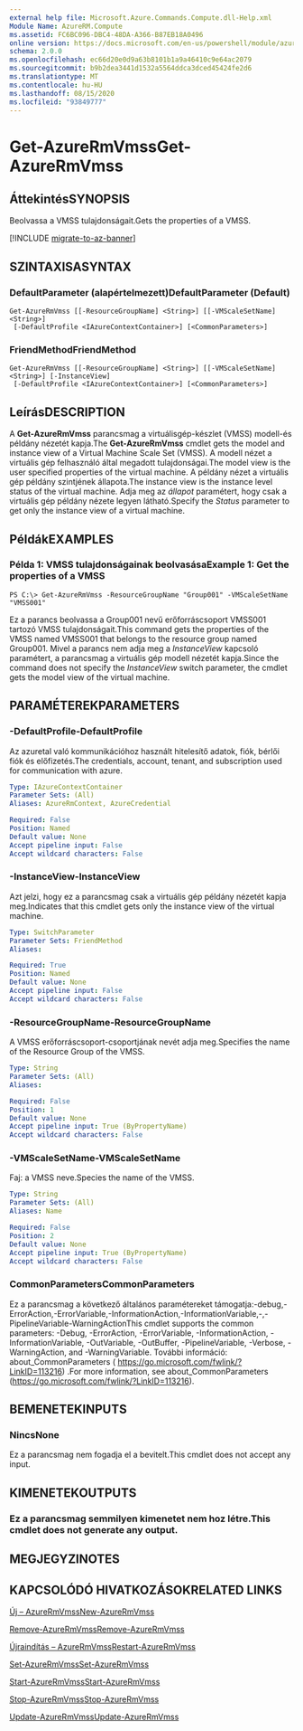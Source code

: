 ```yaml
---
external help file: Microsoft.Azure.Commands.Compute.dll-Help.xml
Module Name: AzureRM.Compute
ms.assetid: FC6BC096-DBC4-48DA-A366-B87EB18A0496
online version: https://docs.microsoft.com/en-us/powershell/module/azurerm.compute/get-azurermvmss
schema: 2.0.0
ms.openlocfilehash: ec66d20e0d9a63b8101b1a9a46410c9e64ac2079
ms.sourcegitcommit: b9b2dea3441d1532a5564ddca3dced45424fe2d6
ms.translationtype: MT
ms.contentlocale: hu-HU
ms.lasthandoff: 08/15/2020
ms.locfileid: "93849777"
---
```

# <span data-ttu-id="d5902-101">Get-AzureRmVmss</span><span class="sxs-lookup"><span data-stu-id="d5902-101">Get-AzureRmVmss</span></span>

## <span data-ttu-id="d5902-102">Áttekintés</span><span class="sxs-lookup"><span data-stu-id="d5902-102">SYNOPSIS</span></span>
<span data-ttu-id="d5902-103">Beolvassa a VMSS tulajdonságait.</span><span class="sxs-lookup"><span data-stu-id="d5902-103">Gets the properties of a VMSS.</span></span>

[!INCLUDE [migrate-to-az-banner](../../includes/migrate-to-az-banner.md)]

## <span data-ttu-id="d5902-104">SZINTAXISA</span><span class="sxs-lookup"><span data-stu-id="d5902-104">SYNTAX</span></span>

### <span data-ttu-id="d5902-105">DefaultParameter (alapértelmezett)</span><span class="sxs-lookup"><span data-stu-id="d5902-105">DefaultParameter (Default)</span></span>
```
Get-AzureRmVmss [[-ResourceGroupName] <String>] [[-VMScaleSetName] <String>]
 [-DefaultProfile <IAzureContextContainer>] [<CommonParameters>]
```

### <span data-ttu-id="d5902-106">FriendMethod</span><span class="sxs-lookup"><span data-stu-id="d5902-106">FriendMethod</span></span>
```
Get-AzureRmVmss [[-ResourceGroupName] <String>] [[-VMScaleSetName] <String>] [-InstanceView]
 [-DefaultProfile <IAzureContextContainer>] [<CommonParameters>]
```

## <span data-ttu-id="d5902-107">Leírás</span><span class="sxs-lookup"><span data-stu-id="d5902-107">DESCRIPTION</span></span>
<span data-ttu-id="d5902-108">A **Get-AzureRmVmss** parancsmag a virtuálisgép-készlet (VMSS) modell-és példány nézetét kapja.</span><span class="sxs-lookup"><span data-stu-id="d5902-108">The **Get-AzureRmVmss** cmdlet gets the model and instance view of a Virtual Machine Scale Set (VMSS).</span></span>
<span data-ttu-id="d5902-109">A modell nézet a virtuális gép felhasználó által megadott tulajdonságai.</span><span class="sxs-lookup"><span data-stu-id="d5902-109">The model view is the user specified properties of the virtual machine.</span></span>
<span data-ttu-id="d5902-110">A példány nézet a virtuális gép példány szintjének állapota.</span><span class="sxs-lookup"><span data-stu-id="d5902-110">The instance view is the instance level status of the virtual machine.</span></span>
<span data-ttu-id="d5902-111">Adja meg az *állapot* paramétert, hogy csak a virtuális gép példány nézete legyen látható.</span><span class="sxs-lookup"><span data-stu-id="d5902-111">Specify the *Status* parameter to get only the instance view of a virtual machine.</span></span>

## <span data-ttu-id="d5902-112">Példák</span><span class="sxs-lookup"><span data-stu-id="d5902-112">EXAMPLES</span></span>

### <span data-ttu-id="d5902-113">Példa 1: VMSS tulajdonságainak beolvasása</span><span class="sxs-lookup"><span data-stu-id="d5902-113">Example 1: Get the properties of a VMSS</span></span>
```
PS C:\> Get-AzureRmVmss -ResourceGroupName "Group001" -VMScaleSetName "VMSS001"
```

<span data-ttu-id="d5902-114">Ez a parancs beolvassa a Group001 nevű erőforráscsoport VMSS001 tartozó VMSS tulajdonságait.</span><span class="sxs-lookup"><span data-stu-id="d5902-114">This command gets the properties of the VMSS named VMSS001 that belongs to the resource group named Group001.</span></span>
<span data-ttu-id="d5902-115">Mivel a parancs nem adja meg a *InstanceView* kapcsoló paramétert, a parancsmag a virtuális gép modell nézetét kapja.</span><span class="sxs-lookup"><span data-stu-id="d5902-115">Since the command does not specify the *InstanceView* switch parameter, the cmdlet gets the model view of the virtual machine.</span></span>

## <span data-ttu-id="d5902-116">PARAMÉTEREK</span><span class="sxs-lookup"><span data-stu-id="d5902-116">PARAMETERS</span></span>

### <span data-ttu-id="d5902-117">-DefaultProfile</span><span class="sxs-lookup"><span data-stu-id="d5902-117">-DefaultProfile</span></span>
<span data-ttu-id="d5902-118">Az azuretal való kommunikációhoz használt hitelesítő adatok, fiók, bérlői fiók és előfizetés.</span><span class="sxs-lookup"><span data-stu-id="d5902-118">The credentials, account, tenant, and subscription used for communication with azure.</span></span>

```yaml
Type: IAzureContextContainer
Parameter Sets: (All)
Aliases: AzureRmContext, AzureCredential

Required: False
Position: Named
Default value: None
Accept pipeline input: False
Accept wildcard characters: False
```

### <span data-ttu-id="d5902-119">-InstanceView</span><span class="sxs-lookup"><span data-stu-id="d5902-119">-InstanceView</span></span>
<span data-ttu-id="d5902-120">Azt jelzi, hogy ez a parancsmag csak a virtuális gép példány nézetét kapja meg.</span><span class="sxs-lookup"><span data-stu-id="d5902-120">Indicates that this cmdlet gets only the instance view of the virtual machine.</span></span>

```yaml
Type: SwitchParameter
Parameter Sets: FriendMethod
Aliases: 

Required: True
Position: Named
Default value: None
Accept pipeline input: False
Accept wildcard characters: False
```

### <span data-ttu-id="d5902-121">-ResourceGroupName</span><span class="sxs-lookup"><span data-stu-id="d5902-121">-ResourceGroupName</span></span>
<span data-ttu-id="d5902-122">A VMSS erőforráscsoport-csoportjának nevét adja meg.</span><span class="sxs-lookup"><span data-stu-id="d5902-122">Specifies the name of the Resource Group of the VMSS.</span></span>

```yaml
Type: String
Parameter Sets: (All)
Aliases: 

Required: False
Position: 1
Default value: None
Accept pipeline input: True (ByPropertyName)
Accept wildcard characters: False
```

### <span data-ttu-id="d5902-123">-VMScaleSetName</span><span class="sxs-lookup"><span data-stu-id="d5902-123">-VMScaleSetName</span></span>
<span data-ttu-id="d5902-124">Faj: a VMSS neve.</span><span class="sxs-lookup"><span data-stu-id="d5902-124">Species the name of the VMSS.</span></span>

```yaml
Type: String
Parameter Sets: (All)
Aliases: Name

Required: False
Position: 2
Default value: None
Accept pipeline input: True (ByPropertyName)
Accept wildcard characters: False
```

### <span data-ttu-id="d5902-125">CommonParameters</span><span class="sxs-lookup"><span data-stu-id="d5902-125">CommonParameters</span></span>
<span data-ttu-id="d5902-126">Ez a parancsmag a következő általános paramétereket támogatja:-debug,-ErrorAction,-ErrorVariable,-InformationAction,-InformationVariable,-,-PipelineVariable-WarningAction</span><span class="sxs-lookup"><span data-stu-id="d5902-126">This cmdlet supports the common parameters: -Debug, -ErrorAction, -ErrorVariable, -InformationAction, -InformationVariable, -OutVariable, -OutBuffer, -PipelineVariable, -Verbose, -WarningAction, and -WarningVariable.</span></span> <span data-ttu-id="d5902-127">További információ: about_CommonParameters ( https://go.microsoft.com/fwlink/?LinkID=113216) .</span><span class="sxs-lookup"><span data-stu-id="d5902-127">For more information, see about_CommonParameters (https://go.microsoft.com/fwlink/?LinkID=113216).</span></span>

## <span data-ttu-id="d5902-128">BEMENETEK</span><span class="sxs-lookup"><span data-stu-id="d5902-128">INPUTS</span></span>

### <span data-ttu-id="d5902-129">Nincs</span><span class="sxs-lookup"><span data-stu-id="d5902-129">None</span></span>
<span data-ttu-id="d5902-130">Ez a parancsmag nem fogadja el a bevitelt.</span><span class="sxs-lookup"><span data-stu-id="d5902-130">This cmdlet does not accept any input.</span></span>

## <span data-ttu-id="d5902-131">KIMENETEK</span><span class="sxs-lookup"><span data-stu-id="d5902-131">OUTPUTS</span></span>

### <span data-ttu-id="d5902-132">Ez a parancsmag semmilyen kimenetet nem hoz létre.</span><span class="sxs-lookup"><span data-stu-id="d5902-132">This cmdlet does not generate any output.</span></span>

## <span data-ttu-id="d5902-133">MEGJEGYZI</span><span class="sxs-lookup"><span data-stu-id="d5902-133">NOTES</span></span>

## <span data-ttu-id="d5902-134">KAPCSOLÓDÓ HIVATKOZÁSOK</span><span class="sxs-lookup"><span data-stu-id="d5902-134">RELATED LINKS</span></span>

[<span data-ttu-id="d5902-135">Új – AzureRmVmss</span><span class="sxs-lookup"><span data-stu-id="d5902-135">New-AzureRmVmss</span></span>](./New-AzureRmVmss.md)

[<span data-ttu-id="d5902-136">Remove-AzureRmVmss</span><span class="sxs-lookup"><span data-stu-id="d5902-136">Remove-AzureRmVmss</span></span>](./Remove-AzureRmVmss.md)

[<span data-ttu-id="d5902-137">Újraindítás – AzureRmVmss</span><span class="sxs-lookup"><span data-stu-id="d5902-137">Restart-AzureRmVmss</span></span>](./Restart-AzureRmVmss.md)

[<span data-ttu-id="d5902-138">Set-AzureRmVmss</span><span class="sxs-lookup"><span data-stu-id="d5902-138">Set-AzureRmVmss</span></span>](./Set-AzureRmVmss.md)

[<span data-ttu-id="d5902-139">Start-AzureRmVmss</span><span class="sxs-lookup"><span data-stu-id="d5902-139">Start-AzureRmVmss</span></span>](./Start-AzureRmVmss.md)

[<span data-ttu-id="d5902-140">Stop-AzureRmVmss</span><span class="sxs-lookup"><span data-stu-id="d5902-140">Stop-AzureRmVmss</span></span>](./Stop-AzureRmVmss.md)

[<span data-ttu-id="d5902-141">Update-AzureRmVmss</span><span class="sxs-lookup"><span data-stu-id="d5902-141">Update-AzureRmVmss</span></span>](./Update-AzureRmVmss.md)



